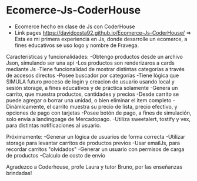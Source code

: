 # Ecomerce-Js-CoderHouse
* Ecomerce hecho en clase de Js con CoderHouse
* Link pages https://davidcosta92.github.io/Ecomerce-Js-CoderHouse/
=> Esta es mi primera experiencia en Js, donde desarrolle un
 ecomerce, a fines educativos se uso logo y nombre de 
Fravega.

Características y funcionalidades:
-Obtengo productos desde un archivo Json, simulando ser una api
-Los productos son renderizaros a cards mediante Js
-Tiene funcionalidad de mostrar distintas categorías a través de accesos directos
-Posee buscador por categorías 
-Tiene lógica que SIMULA futuro proceso de login y creacion de usuario 
 usando local y sesión storage, a fines educativos y de práctica solamente 
-Genera un carrito, que muestra productos, cantidades y precios
-Desde carrito se puede agregar o borrar una unidad, o bien eliminar el ítem completo 
-Dinámicamente, el carrito muestra su precio de lista, precio efectivo, y opciones de pago con tarjetas
-Posee botón de pago, a fines de simulación, solo envía a landingpage de Mercadopago.
-Utiliza sweetalert, tostify y vex, para distintas notificaciones al usuario.

Próximamente:
-Generar un lógica de usuarios de forma correcta
-Utilizar storage para levantar carritos de productos previos
-Usar emailJs, para recordar carritos "olvidados"
-Generar un usuario con permisos de carga de productos 
-Calculo de costo de envío 

Agradezco a Coderhouse, profe Laura y tutor Bruno, 
por las enseñanzas brindadas!
